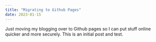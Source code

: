```yaml
---
title: "Migrating to Github Pages"
date: 2023-01-15
---
```


Just moving my blogging over to Github pages so I can put stuff online quicker and more securely. This is an initial post and test.
